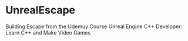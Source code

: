 # UnrealEscape
Building Escape from the Udemuy Course Unreal Engine C++ Developer: Learn C++ and Make Video Games
